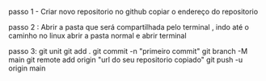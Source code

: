 passo 1 - Criar novo repositorio no github
          copiar o endereço do repositorio

passo 2 : Abrir a pasta que será compartilhada pelo terminal , indo até o caminho
          no linux abrir a pasta normal e abrir terminal

passo 3: git unit
         git add .
         git commit -n "primeiro commit"
         git branch -M main
         git remote add origin "url do seu repositorio copiado"
         git push -u origin main


